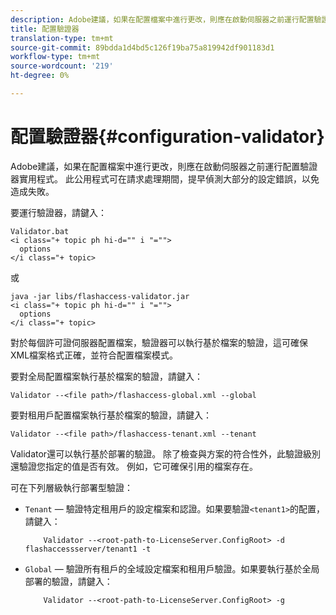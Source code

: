 ```yaml
---
description: Adobe建議，如果在配置檔案中進行更改，則應在啟動伺服器之前運行配置驗證器實用程式。 此公用程式可在請求處理期間，提早偵測大部分的設定錯誤，以免造成失敗。
title: 配置驗證器
translation-type: tm+mt
source-git-commit: 89bdda1d4bd5c126f19ba75a819942df901183d1
workflow-type: tm+mt
source-wordcount: '219'
ht-degree: 0%

---
```



# 配置驗證器{#configuration-validator}

Adobe建議，如果在配置檔案中進行更改，則應在啟動伺服器之前運行配置驗證器實用程式。 此公用程式可在請求處理期間，提早偵測大部分的設定錯誤，以免造成失敗。

要運行驗證器，請鍵入：

```
Validator.bat  
<i class="+ topic ph hi-d="" i "="">
  options  
</i class="+ topic>
```

或

```
java -jar libs/flashaccess-validator.jar  
<i class="+ topic ph hi-d="" i "="">
  options 
</i class="+ topic>
```

對於每個許可證伺服器配置檔案，驗證器可以執行基於檔案的驗證，這可確保XML檔案格式正確，並符合配置檔案模式。

要對全局配置檔案執行基於檔案的驗證，請鍵入：

```
Validator --<file path>/flashaccess-global.xml --global
```

要對租用戶配置檔案執行基於檔案的驗證，請鍵入：

```
Validator --<file path>/flashaccess-tenant.xml --tenant
```

Validator還可以執行基於部署的驗證。 除了檢查與方案的符合性外，此驗證級別還驗證您指定的值是否有效。 例如，它可確保引用的檔案存在。

可在下列層級執行部署型驗證：

* `Tenant` — 驗證特定租用戶的設定檔案和認證。如果要驗證`<tenant1>`的配置，請鍵入：

   ```
       Validator --<root-path-to-LicenseServer.ConfigRoot> -d flashaccessserver/tenant1 -t
   ```

* `Global` — 驗證所有租戶的全域設定檔案和租用戶驗證。如果要執行基於全局部署的驗證，請鍵入：

   ```
       Validator --<root-path-to-LicenseServer.ConfigRoot> -g
   ```

